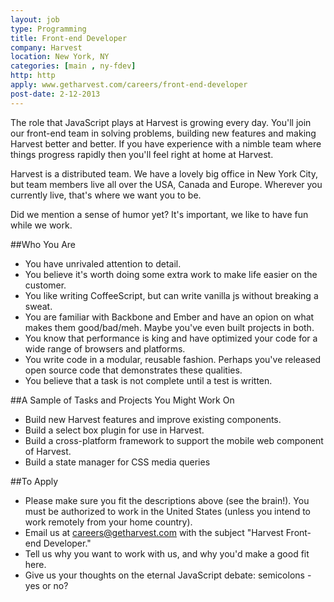 ```yaml
---
layout: job
type: Programming
title: Front-end Developer
company: Harvest
location: New York, NY
categories: [main , ny-fdev]
http: http
apply: www.getharvest.com/careers/front-end-developer
post-date: 2-12-2013
---
```


The role that JavaScript plays at Harvest is growing every day. You'll join our front-end team in solving problems, building new features and making Harvest better and better. If you have experience with a nimble team where things progress rapidly then you'll feel right at home at Harvest.

Harvest is a distributed team. We have a lovely big office in New York City, but team members live all over the USA, Canada and Europe. Wherever you currently live, that's where we want you to be.

Did we mention a sense of humor yet? It's important, we like to have fun while we work.

##Who You Are
* You have unrivaled attention to detail.
* You believe it's worth doing some extra work to make life easier on the customer.
* You like writing CoffeeScript, but can write vanilla js without breaking a sweat.
* You are familiar with Backbone and Ember and have an opion on what makes them good/bad/meh. Maybe you've even built projects in both.
* You know that performance is king and have optimized your code for a wide range of browsers and platforms.
* You write code in a modular, reusable fashion. Perhaps you've released open source code that demonstrates these qualities.
* You believe that a task is not complete until a test is written.

##A Sample of Tasks and Projects You Might Work On
* Build new Harvest features and improve existing components.
* Build a select box plugin for use in Harvest.
* Build a cross-platform framework to support the mobile web component of Harvest.
* Build a state manager for CSS media queries

##To Apply
* Please make sure you fit the descriptions above (see the brain!). You must be authorized to work in the United States (unless you intend to work remotely from your home country).
* Email us at careers@getharvest.com with the subject "Harvest Front-end Developer."
* Tell us why you want to work with us, and why you'd make a good fit here.
* Give us your thoughts on the eternal JavaScript debate: semicolons - yes or no?